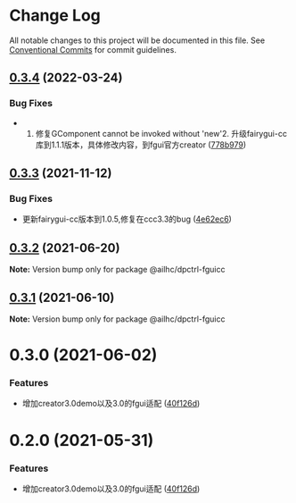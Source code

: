 # Change Log

All notable changes to this project will be documented in this file.
See [Conventional Commits](https://conventionalcommits.org) for commit guidelines.

## [0.3.4](https://github.com/AILHC/EasyGameFrameworkOpen/compare/@ailhc/dpctrl-fguicc@0.3.3...@ailhc/dpctrl-fguicc@0.3.4) (2022-03-24)


### Bug Fixes

* 1. 修复GComponent cannot be invoked without 'new'2. 升级fairygui-cc库到1.1.1版本，具体修改内容，到fgui官方creator ([778b979](https://github.com/AILHC/EasyGameFrameworkOpen/commit/778b979974fdd2e68bdae0a8f6e99ef2062b7fd4))





## [0.3.3](https://github.com/AILHC/EasyGameFrameworkOpen/compare/@ailhc/dpctrl-fguicc@0.3.2...@ailhc/dpctrl-fguicc@0.3.3) (2021-11-12)


### Bug Fixes

* 更新fairygui-cc版本到1.0.5,修复在ccc3.3的bug ([4e62ec6](https://github.com/AILHC/EasyGameFrameworkOpen/commit/4e62ec6bf43793aea788d36d83d51a7ae09abf23))





## [0.3.2](https://github.com/AILHC/EasyGameFrameworkOpen/compare/@ailhc/dpctrl-fguicc@0.3.1...@ailhc/dpctrl-fguicc@0.3.2) (2021-06-20)

**Note:** Version bump only for package @ailhc/dpctrl-fguicc





## [0.3.1](https://github.com/AILHC/EasyGameFrameworkOpen/compare/@ailhc/dpctrl-fguicc@0.2.0...@ailhc/dpctrl-fguicc@0.3.1) (2021-06-10)

**Note:** Version bump only for package @ailhc/dpctrl-fguicc





# 0.3.0 (2021-06-02)


### Features

* 增加creator3.0demo以及3.0的fgui适配 ([40f126d](https://github.com/AILHC/EasyGameFrameworkOpen/commit/40f126d5edf7624f3be70fcd119030d62de06112))





# 0.2.0 (2021-05-31)


### Features

* 增加creator3.0demo以及3.0的fgui适配 ([40f126d](https://github.com/AILHC/EasyGameFrameworkOpen/commit/40f126d5edf7624f3be70fcd119030d62de06112))

